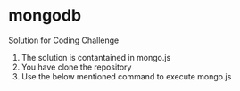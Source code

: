 # mongodb
Solution for Coding Challenge

1. The solution is contantained in mongo.js 
2. You have clone the repository 
3. Use the below mentioned command to execute mongo.js
```node mongo.db ./jsonFile.js
